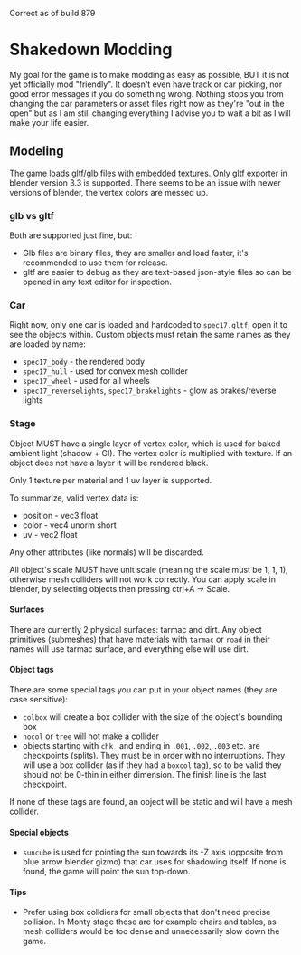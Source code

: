 Correct as of build 879

# Shakedown Modding

My goal for the game is to make modding as easy as possible, BUT it is not yet officially mod "friendly". It doesn't even have track or car picking, nor good error messages if you do something wrong. Nothing stops you from changing the car parameters or asset files right now as they're "out in the open" but as I am still changing everything I advise you to wait a bit as I will make your life easier.

## Modeling

The game loads gltf/glb files with embedded textures. Only gltf exporter in blender version 3.3 is supported. There seems to be an issue with newer versions of blender, the vertex colors are messed up.

### glb vs gltf

Both are supported just fine, but:
* Glb files are binary files, they are smaller and load faster, it's recommended to use them for release.
* gltf are easier to debug as they are text-based json-style files so can be opened in any text editor for inspection.

### Car

Right now, only one car is loaded and hardcoded to `spec17.gltf`, open it to see  the objects within. Custom objects must retain the same names as they are loaded by name:

* `spec17_body` - the rendered body
* `spec17_hull` - used for convex mesh collider
* `spec17_wheel` - used for all wheels
* `spec17_reverselights`, `spec17_brakelights` - glow as brakes/reverse lights

### Stage

Object MUST have a single layer of vertex color, which is used for baked ambient light (shadow + GI). The vertex color is multiplied with texture. If an object does not have a layer it will be rendered black.

Only 1 texture per material and 1 uv layer is supported.

To summarize, valid vertex data is:
- position - vec3 float
- color - vec4 unorm short
- uv - vec2 float

Any other attributes (like normals) will be discarded.

All object's scale MUST have unit scale (meaning the scale must be 1, 1, 1), otherwise mesh colliders will not work correctly. You can apply scale in blender, by selecting objects then pressing ctrl+A -> Scale.

#### Surfaces

There are currently 2 physical surfaces: tarmac and dirt. Any object primitives (submeshes) that have materials with `tarmac` or `road` in their names will use tarmac surface, and everything else will use dirt.

#### Object tags

There are some special tags you can put in your object names (they are case sensitive):
- `colbox` will create a box collider with the size of the object's bounding box
- `nocol` or `tree` will not make a collider
- objects starting with `chk_` and ending in `.001`, `.002`, `.003` etc. are checkpoints (splits). They must be in order with no interruptions. They will use a box collider (as if they had a `boxcol` tag), so to be valid they should not be 0-thin in either dimension. The finish line is the last checkpoint.

If none of these tags are found, an object will be static and will have a mesh collider.

#### Special objects
- `suncube` is used for pointing the sun towards its -Z axis (opposite from blue arrow blender gizmo) that car uses for shadowing itself. If none is found, the game will point the sun top-down.

#### Tips
* Prefer using box colldiers for small objects that don't need precise collision. In Monty stage those are for example chairs and tables, as mesh colliders would be too dense and unnecessarily slow down the game.